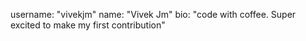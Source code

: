 username: "vivekjm"
name: "Vivek Jm"
bio: "code with coffee. Super excited to make my first contribution"

